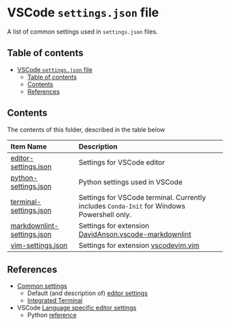 # VSCode `settings.json` file

A list of common settings used in `settings.json` files.

## Table of contents

- [VSCode `settings.json` file](#vscode-settingsjson-file)
    - [Table of contents](#table-of-contents)
    - [Contents](#contents)
    - [References](#references)

## Contents

The contents of this folder, described in the table below

| Item Name | Description |
| :---- | :----- |
| [editor-settings.json](./editor-settings.json) | Settings for VSCode editor |
| [python-settings.json](./python-settings.json) | Python settings used in VSCode |
| [terminal-settings.json](./terminal-settings.json) | Settings for VSCode terminal. Currently includes `Conda-Init` for Windows Powershell only. |
| [markdownlint-settings.json](./markdownlint-settings.json) | Settings for extension [DavidAnson.vscode-markdownlint](https://marketplace.visualstudio.com/items?itemName=DavidAnson.vscode-markdownlint) |
| [vim-settings.json](./vim-settings.json) | Settings for extension [vscodevim.vim](https://marketplace.visualstudio.com/items?itemName=vscodevim.vim) |

## References

- [Common settings](https://code.visualstudio.com/docs/getstarted/settings)
    - Default (and description of) [editor settings](https://code.visualstudio.com/docs/getstarted/settings#_default-settings)
    - [Integrated Terminal](https://code.visualstudio.com/docs/editor/integrated-terminal)
- VSCode [Language specific editor settings](https://code.visualstudio.com/docs/getstarted/settings#_languagespecific-editor-settings)
    - Python [reference](https://code.visualstudio.com/docs/python/settings-reference)

